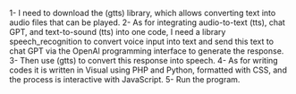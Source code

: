1- I need to download the (gtts) library, which allows converting text into audio files that can be played. 
2- As for integrating audio-to-text (tts), chat GPT, and text-to-sound (tts) into one code, I need a library speech_recognition to convert voice input into text and send this text to chat GPT via the OpenAl programming interface to generate the response.
3- Then use (gtts) to convert this response into speech.
4- As for writing codes it is written in Visual using PHP and Python, formatted with CSS, and the process is interactive with JavaScript.
5- Run the program.
